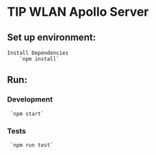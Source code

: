 # TIP WLAN Apollo Server

## Set up environment:
		
	Install Dependencies 
		`npm install`

## Run:
  ### Development
     `npm start`

  ### Tests
     `npm run test`
